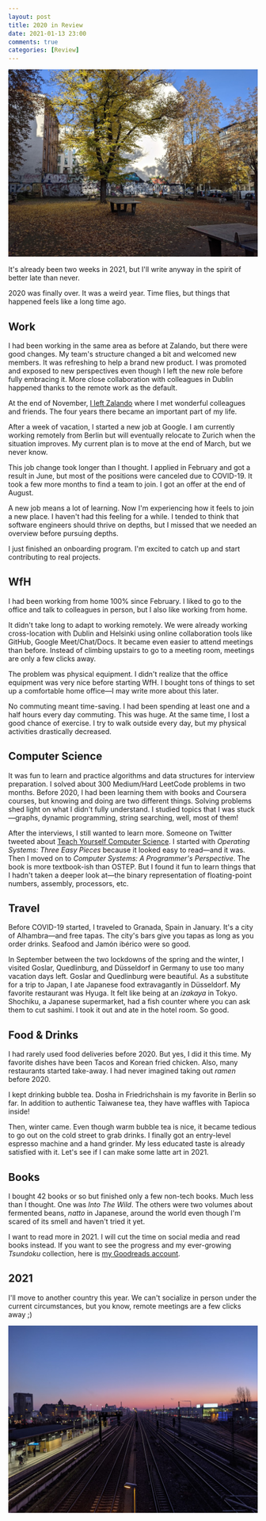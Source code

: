 ```yaml
---
layout: post
title: 2020 in Review
date: 2021-01-13 23:00
comments: true
categories: [Review]
---
```


![Park with yellow leaves](/images/2020-park-yellow-leaves.jpg)

It's already been two weeks in 2021, but I'll write anyway in the spirit of better late than never.

2020 was finally over. It was a weird year. Time flies, but things that happened feels like a long time ago.

## Work

I had been working in the same area as before at Zalando, but there were good changes. My team's structure changed a bit and welcomed new members. It was refreshing to help a brand new product. I was promoted and exposed to new perspectives even though I left the new role before fully embracing it. More close collaboration with colleagues in Dublin happened thanks to the remote work as the default.

At the end of November, [I left Zalando](/blog/2020/11/30/4-years-at-zalando/) where I met wonderful colleagues and friends. The four years there became an important part of my life.

After a week of vacation, I started a new job at Google. I am currently working remotely from Berlin but will eventually relocate to Zurich when the situation improves. My current plan is to move at the end of March, but we never know.

This job change took longer than I thought. I applied in February and got a result in June, but most of the positions were canceled due to COVID-19. It took a few more months to find a team to join. I got an offer at the end of August.

A new job means a lot of learning. Now I'm experiencing how it feels to join a new place. I haven't had this feeling for a while. I tended to think that software engineers should thrive on depths, but I missed that we needed an overview before pursuing depths.

I just finished an onboarding program. I'm excited to catch up and start contributing to real projects.

## WfH

I had been working from home 100% since February. I liked to go to the office and talk to colleagues in person, but I also like working from home.

It didn't take long to adapt to working remotely. We were already working cross-location with Dublin and Helsinki using online collaboration tools like GitHub, Google Meet/Chat/Docs. It became even easier to attend meetings than before. Instead of climbing upstairs to go to a meeting room, meetings are only a few clicks away.

The problem was physical equipment. I didn't realize that the office equipment was very nice before starting WfH. I bought tons of things to set up a comfortable home office—I may write more about this later.

No commuting meant time-saving. I had been spending at least one and a half hours every day commuting. This was huge. At the same time, I lost a good chance of exercise. I try to walk outside every day, but my physical activities drastically decreased.

## Computer Science

It was fun to learn and practice algorithms and data structures for interview preparation. I solved about 300 Medium/Hard LeetCode problems in two months. Before 2020, I had been learning them with books and Coursera courses, but knowing and doing are two different things. Solving problems shed light on what I didn't fully understand. I studied topics that I was stuck—graphs, dynamic programming, string searching, well, most of them!

After the interviews, I still wanted to learn more. Someone on Twitter tweeted about [Teach Yourself Computer Science](https://teachyourselfcs.com/). I started with _Operating Systems: Three Easy Pieces_ because it looked easy to read—and it was. Then I moved on to _Computer Systems: A Programmer's Perspective_. The book is more textbook-ish than OSTEP. But I found it fun to learn things that I hadn't taken a deeper look at—the binary representation of floating-point numbers, assembly, processors, etc.

## Travel

Before COVID-19 started, I traveled to Granada, Spain in January. It's a city of Alhambra—and free tapas. The city's bars give you tapas as long as you order drinks. Seafood and Jamón ibérico were so good.

In September between the two lockdowns of the spring and the winter, I visited Goslar, Quedlinburg, and Düsseldorf in Germany to use too many vacation days left. Goslar and Quedlinburg were beautiful. As a substitute for a trip to Japan, I ate Japanese food extravagantly in Düsseldorf. My favorite restaurant was Hyuga. It felt like being at an _izakaya_ in Tokyo. Shochiku, a Japanese supermarket, had a fish counter where you can ask them to cut sashimi. I took it out and ate in the hotel room. So good.

## Food & Drinks

I had rarely used food deliveries before 2020. But yes, I did it this time. My favorite dishes have been Tacos and Korean fried chicken. Also, many restaurants started take-away. I had never imagined taking out _ramen_ before 2020.

I kept drinking bubble tea. Dosha in Friedrichshain is my favorite in Berlin so far. In addition to authentic Taiwanese tea, they have waffles with Tapioca inside!

Then, winter came. Even though warm bubble tea is nice, it became tedious to go out on the cold street to grab drinks. I finally got an entry-level espresso machine and a hand grinder. My less educated taste is already satisfied with it. Let's see if I can make some latte art in 2021.

## Books

I bought 42 books or so but finished only a few non-tech books. Much less than I thought. One was _Into The Wild_. The others were two volumes about fermented beans, _natto_ in Japanese, around the world even though I'm scared of its smell and haven't tried it yet.

I want to read more in 2021. I will cut the time on social media and read books instead. If you want to see the progress and my ever-growing _Tsundoku_ collection, here is [my Goodreads account](https://www.goodreads.com/user/show/57764964-shuhei-kagawa).

## 2021

I'll move to another country this year. We can't socialize in person under the current circumstances, but you know, remote meetings are a few clicks away ;)

![A station in Berlin](/images/2020-station.jpg)
